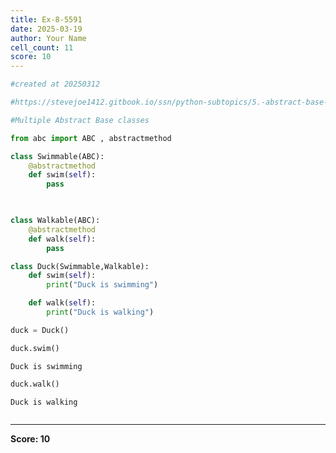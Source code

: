 ```yaml
---
title: Ex-8-5591
date: 2025-03-19
author: Your Name
cell_count: 11
score: 10
---
```


```python
#created at 20250312
```


```python
#https://stevejoe1412.gitbook.io/ssn/python-subtopics/5.-abstract-base-classes-abcs
```


```python
#Multiple Abstract Base classes
```


```python
from abc import ABC , abstractmethod
```


```python
class Swimmable(ABC):
    @abstractmethod
    def swim(self):
        pass

    
```


```python
class Walkable(ABC):
    @abstractmethod
    def walk(self):
        pass
```


```python
class Duck(Swimmable,Walkable):
    def swim(self):
        print("Duck is swimming")

    def walk(self):
        print("Duck is walking")
```


```python
duck = Duck()
```


```python
duck.swim()
```

    Duck is swimming



```python
duck.walk()
```

    Duck is walking



```python

```


---
**Score: 10**